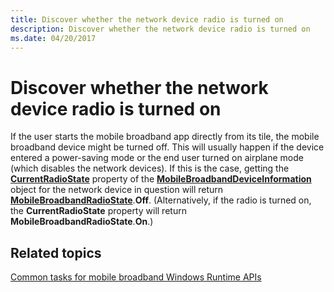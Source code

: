 ```yaml
---
title: Discover whether the network device radio is turned on
description: Discover whether the network device radio is turned on
ms.date: 04/20/2017
---
```


# Discover whether the network device radio is turned on


If the user starts the mobile broadband app directly from its tile, the mobile broadband device might be turned off. This will usually happen if the device entered a power-saving mode or the end user turned on airplane mode (which disables the network devices). If this is the case, getting the [**CurrentRadioState**](/uwp/api/Windows.Networking.NetworkOperators.MobileBroadbandDeviceInformation#Windows_Networking_NetworkOperators_MobileBroadbandDeviceInformation_CurrentRadioState) property of the [**MobileBroadbandDeviceInformation**](/uwp/api/Windows.Networking.NetworkOperators.MobileBroadbandDeviceInformation) object for the network device in question will return [**MobileBroadbandRadioState**](/uwp/api/Windows.Networking.NetworkOperators.MobileBroadbandRadioState).**Off**. (Alternatively, if the radio is turned on, the **CurrentRadioState** property will return **MobileBroadbandRadioState**.**On**.)

## Related topics


[Common tasks for mobile broadband Windows Runtime APIs](./create-a-mobilebroadbandaccount-object.md)

 

